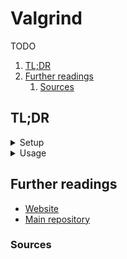 # Valgrind

TODO

1. [TL;DR](#tldr)
1. [Further readings](#further-readings)
   1. [Sources](#sources)

## TL;DR

<details>
  <summary>Setup</summary>

```sh
# Install from source.
git clone 'https://sourceware.org/git/valgrind.git'
cd 'valgrind'
./autogen.sh
./configure
make
make install

# Install using packages.
sudo zypper install 'valgrind'
```

</details>

<details>
  <summary>Usage</summary>

```sh
# Measure how much heap memory a program uses.
valgrind --tool='massif' pulumi preview

# Get summary statistics from dump taken with massif.
ms_print 'massif.out.12345'
```

</details>

<!-- Uncomment if used
<details>
  <summary>Real world use cases</summary>

```sh
```

</details>
-->

## Further readings

- [Website]
- [Main repository]

### Sources

<!--
  Reference
  ═╬═Time══
  -->

<!-- In-article sections -->
<!-- Knowledge base -->
<!-- Files -->
<!-- Upstream -->
[main repository]: https://sourceware.org/git/valgrind.git
[website]: https://valgrind.org/

<!-- Others -->
